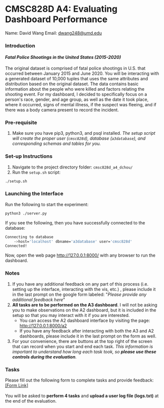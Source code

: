 # CMSC828D A4: Evaluating Dashboard Performance

Name: David Wang
Email: dwang248@umd.edu

### Introduction  
#### _Fatal Police Shootings in the United States (2015-2020)_  
The original dataset is comprised of fatal police shootings in U.S. that occurred between January 2015 and June 2020. You will be interacting with a generated dataset of 10,000 tuples that uses the same attributes and distribution based on the original dataset. The data contains basic information about the people who were killed and factors relating the shooting event. For my dashboard, I decided to specifically focus on a person's race, gender, and age group, as well as the date it took place, where it occurred, signs of mental illness, if the suspect was fleeing, and if there was a body camera present to record the incident.    

### Pre-requisite  
1. Make sure you have pip3, python3, and psql installed. _The setup script will create the proper user (```cmsc828d```), database (```a3database```), and corresponding schemas and tables for you._  

### Set-up Instructions 
1. Navigate to the project directory folder: ```cmsc828d_a4_dchou/```
2. Run the ```setup.sh``` script: 
```bash
./setup.sh
```

### Launching the Interface
Run the following to start the experiment:
```bash
python3 ./server.py
```
If you see the following, then you have successfully connected to the database:
```bash 
Connecting to database
	->host='localhost' dbname='a3database' user='cmsc828d'
Connected!
```
Now, open the web page http://127.0.0.1:8000/ with any browser to run the dashboard.

### Notes
1. If you have any additional feedback on any part of this process (i.e. setting up the interface, interacting with the vis, etc.) , please include it in the last prompt on the google form labeled: "_Please provide any additional feedback here_"
2. **All tasks are to be performed on the A3 dashboard**. I will not be asking you to make observations on the A2 dashboard, but it is included in the setup so that you may interact with it if you are interested. 
   * You can access the A2 dashboard interface by visiting the page: http://127.0.0.1:8000/a2
   * If you have any feedback after interacting with both the A3 and A2 dashboards, please include it in the last prompt on the form as well.
3. For your convenience, there are buttons at the top right of the screen that can record when you start and end each task. _This information is important to understand how long each task took, so **please use these controls during the evaluation**._
  
### Tasks
Please fill out the following form to complete tasks and provide feedback: [[Form Link]](https://forms.gle/SLpYdX4v64Tan9bX9)<br>  
You will be asked to **perform 4 tasks** and **upload a user log file (logs.txt)** at the end of the evaluation.